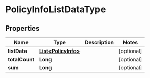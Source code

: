 

# PolicyInfoListDataType


## Properties

Name | Type | Description | Notes
------------ | ------------- | ------------- | -------------
**listData** | [**List&lt;PolicyInfo&gt;**](PolicyInfo.md) |  |  [optional]
**totalCount** | **Long** |  |  [optional]
**sum** | **Long** |  |  [optional]




